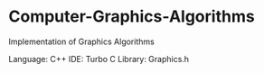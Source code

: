 # Computer-Graphics-Algorithms
Implementation of Graphics Algorithms

Language: C++
IDE: Turbo C
Library: Graphics.h
